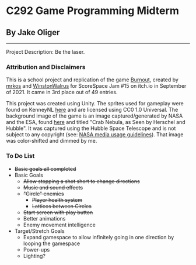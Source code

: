 # C292 Game Programming Midterm
## By Jake Oliger

---

Project Description: Be the laser.

### Attribution and Disclaimers

This is a school project and replication of the game [Burnout](https://mrkos.itch.io/burnout), created by [mrkos](https://itch.io/profile/mrkos) and [WinstonWalrus](https://winstonwalrus.itch.io/) for ScoreSpace Jam #15 on itch.io in September of 2021. It came in 3rd place out of 49 entries.

This project was created using Unity. The sprites used for gameplay were found on KenneyNL [here](https://kenney.nl/assets/space-shooter-redux) and are licensed using CC0 1.0 Universal. The background image of the game is an image captured/generated by NASA and the ESA, found [here](https://images.nasa.gov/details-PIA17563) and titled "Crab Nebula, as Seen by Herschel and Hubble". It was captured using the Hubble Space Telescope and is not subject to any copyright (see: [NASA media usage guidelines](https://www.nasa.gov/multimedia/guidelines/index.html)). That image was color-shifted and dimmed by me.

### To Do List

- ~~Basic goals all completed~~
- Basic Goals
  - ~~Allow stopping a shot short to change directions~~
  - ~~Music and sound effects~~
  - ~~"Circle" enemies~~
    - ~~Player health system~~
    - ~~Lattices between Circles~~
  - ~~Start screen with play button~~
  - Better animations
  - Enemy movement intelligence
- Target/Stretch Goals
  - Expand gamespace to allow infinitely going in one direction by looping the gamespace
  - Power-ups
  - Lighting?
